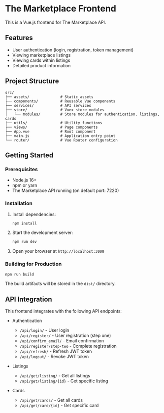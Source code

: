 # The Marketplace Frontend

This is a Vue.js frontend for The Marketplace API.

## Features

- User authentication (login, registration, token management)
- Viewing marketplace listings
- Viewing cards within listings
- Detailed product information

## Project Structure

```
src/
├── assets/              # Static assets
├── components/          # Reusable Vue components
├── services/            # API services
├── store/               # Vuex store modules
│   └── modules/         # Store modules for authentication, listings, cards
├── utils/               # Utility functions
├── views/               # Page components
├── App.vue              # Root component
├── main.js              # Application entry point
└── router/              # Vue Router configuration
```

## Getting Started

### Prerequisites

- Node.js 16+ 
- npm or yarn
- The Marketplace API running (on default port: 7220)

### Installation

1. Install dependencies:
   ```bash
   npm install
   ```

2. Start the development server:
   ```bash
   npm run dev
   ```

3. Open your browser at `http://localhost:3000`

### Building for Production

```bash
npm run build
```

The build artifacts will be stored in the `dist/` directory.

## API Integration

This frontend integrates with the following API endpoints:

- Authentication
  - `/api/login/` - User login
  - `/api/register/` - User registration (step one)
  - `/api/confirm_email/` - Email confirmation
  - `/api/register/step-two` - Complete registration
  - `/api/refresh/` - Refresh JWT token
  - `/api/logout/` - Revoke JWT token

- Listings
  - `/api/get/listing/` - Get all listings
  - `/api/get/listing/{id}` - Get specific listing

- Cards
  - `/api/get/cards/` - Get all cards
  - `/api/get/card/{id}` - Get specific card